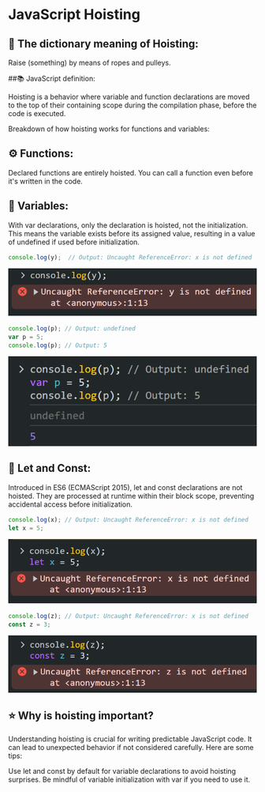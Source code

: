 # JavaScript Hoisting

## 📖 The dictionary meaning of Hoisting:
Raise (something) by means of ropes and pulleys.

##📚 JavaScript definition:

Hoisting is a behavior where variable and function declarations are moved to the top of their containing scope during the compilation phase, before the code is executed.

Breakdown of how hoisting works for functions and variables:

## ⚙️ Functions: 

Declared functions are entirely hoisted. You can call a function even before it's written in the code.

## 📝 Variables:

With var declarations, only the declaration is hoisted, not the initialization. This means the variable exists before its assigned value, resulting in a value of undefined if used before initialization.

```javascript
console.log(y);  // Output: Uncaught ReferenceError: x is not defined
```
![Uncaught ReferenceError: x is not defined](img/without-var.png)

```javascript
console.log(p); // Output: undefined
var p = 5;
console.log(p); // Output: 5
```
![with var](img/var.png)

## 🔢 Let and Const:

Introduced in ES6 (ECMAScript 2015), let and const declarations are not hoisted. They are processed at runtime within their block scope, preventing accidental access before initialization.

```javascript
console.log(x); // Output: Uncaught ReferenceError: x is not defined
let x = 5;
```
![with let](img/let.png)

```javascript
console.log(z); // Output: Uncaught ReferenceError: x is not defined 
const z = 3;
```
![with const](img/const.png)

## ⭐️ Why is hoisting important?

Understanding hoisting is crucial for writing predictable JavaScript code. It can lead to unexpected behavior if not considered carefully. Here are some tips:

Use let and const by default for variable declarations to avoid hoisting surprises.
Be mindful of variable initialization with var if you need to use it.
